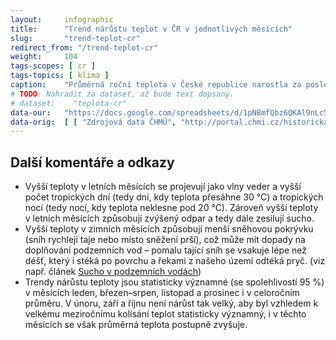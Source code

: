 ```yaml
---
layout:     infographic
title:      "Trend nárůstu teplot v ČR v jednotlivých měsících"
slug:       "trend-teplot-cr"
redirect_from: "/trend-teplot-cr"
weight:     104
tags-scopes: [ cr ]
tags-topics: [ klima ]
caption:    "Průměrná roční teplota v České republice narostla za posledních 59 let o 2 °C. Trendy v oteplování jednotlivých měsíců jsou však různé. Největší nárůst teplot je v lednu, červenci a srpnu – tyto měsíce se mezi roky 1961 až 2019 oteplily o více než 2,5 °C."
# TODO: Nahradit za dataset, až bude text dopsaný.
# dataset:    "teplota-cr"
data-our:   "https://docs.google.com/spreadsheets/d/1pNBmfQbz6QKAl9nLc5RnoLrJMFrCSxzk_KOY4Ns7xTY/edit?usp=sharing"
data-orig:	[ [ "Zdrojová data ČHMÚ", "http://portal.chmi.cz/historicka-data/pocasi/uzemni-teploty" ] ]
---
```


## Další komentáře a odkazy

* Vyšší teploty v letních měsících se projevují jako vlny veder a vyšší počet tropických dní (tedy dní, kdy teplota přesáhne 30 °C) a tropických nocí (tedy nocí, kdy teplota neklesne pod 20 °C). Zároveň vyšší teploty v letních měsících způsobují zvýšený odpar a tedy dále zesilují sucho.
* Vyšší teploty v zimních měsících způsobují menší sněhovou pokrývku (sníh rychleji taje nebo místo sněžení prší), což může mít dopady na doplňování podzemních vod – pomalu tající sníh se vsakuje lépe než déšť, který i stéká po povrchu a řekami z našeho území odtéká pryč. (viz např. článek [Sucho v podzemních vodách](https://www.vtei.cz/2015/08/hydrologicke-sucho-v-podzemnich-vodach/))
* Trendy nárůstu teploty jsou statisticky významné (se spolehlivostí 95 %) v měsících leden, březen–srpen, listopad a prosinec i v celoročním průměru. V únoru, září a říjnu není nárůst tak velký, aby byl vzhledem k velkému meziročnímu kolísání teplot statisticky významný, i v těchto měsících se však průměrná teplota postupně zvyšuje.
